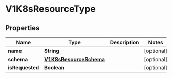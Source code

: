 

# V1K8sResourceType


## Properties

| Name | Type | Description | Notes |
|------------ | ------------- | ------------- | -------------|
|**name** | **String** |  |  [optional] |
|**schema** | [**V1K8sResourceSchema**](V1K8sResourceSchema.md) |  |  [optional] |
|**isRequested** | **Boolean** |  |  [optional] |



